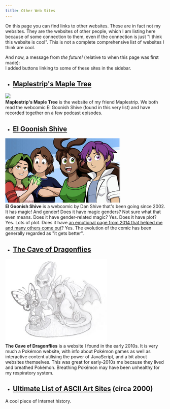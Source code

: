 ```yaml
---
title: Other Web Sites
---
```

On this page you can find links to other websites. These are in fact not my websites. They are the websites of other people, which I am listing here because of some connection to them, even if the connection is just "I think this website is cool". This is not a complete comprehensive list of websites I think are cool.

And now, a message from _the future!_ (relative to when this page was first made):  
I added buttons linking to some of these sites in the sidebar.

- ## [Maplestrip's Maple Tree](http://maplestrip.space)
[![](http://maplestrip.space/Haruhi49.gif)](http://maplestrip.space)  
**Maplestrip's Maple Tree** is the website of my friend Maplestrip. We both read the webcomic El Goonish Shive (found in this very list) and have recorded together on a few podcast episodes.
- ## [El Goonish Shive](https://egscomics.com)
[![](/assets/elgoonishshive-banner.png)](https://egscomics.com)  
**El Goonish Shive** is a webcomic by Dan Shive that's been going since 2002. It has magic! And gender! Does it have magic genders? Not sure what that even means. Does it have gender-related magic? Yes. Does it have plot? Yes. Lots of plot. Does it have [an emotional page from 2014 that helped me and many others come out](https://www.egscomics.com/comic/2014-07-01)? Yes. The evolution of the comic has been generally regarded as "it gets better".
- ## [The Cave of Dragonflies](https://dragonflycave.com)
[![](/assets/caveofdragonflies-banner.jpg)](https://dragonflycave.com)  
**The Cave of Dragonflies** is a website I found in the early 2010s. It is very much a Pokémon website, with info about Pokémon games as well as interactive content utilising the power of JavaScript, and a bit about websites themselves. This was great for early-2010s me because they lived and breathed Pokémon. Breathing Pokémon may have been unhealthy for my respiratory system.
- ## [Ultimate List of ASCII Art Sites](https://web.archive.org/web/20010406061744/http://www.geocities.com:80/SoHo/2695/links.htm) (circa 2000)
A cool piece of Internet history.
